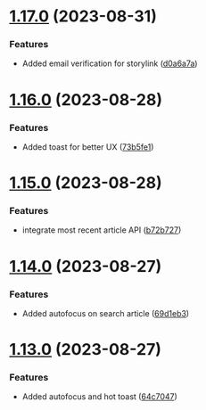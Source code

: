 # [1.17.0](https://github.com/hossainchisty/StoryLink-Client/compare/v1.16.0...v1.17.0) (2023-08-31)


### Features

* Added email verification for storylink ([d0a6a7a](https://github.com/hossainchisty/StoryLink-Client/commit/d0a6a7a0a8ea89279cc61fbd5a2e47a8e57f544e))



# [1.16.0](https://github.com/hossainchisty/StoryLink-Client/compare/v1.15.0...v1.16.0) (2023-08-28)


### Features

* Added toast for better UX ([73b5fe1](https://github.com/hossainchisty/StoryLink-Client/commit/73b5fe1ca2e7460b81c3a7e06b5a7102352ea45d))



# [1.15.0](https://github.com/hossainchisty/StoryLink-Client/compare/v1.14.0...v1.15.0) (2023-08-28)


### Features

* integrate most recent article API ([b72b727](https://github.com/hossainchisty/StoryLink-Client/commit/b72b72756f5ab8794ac91f0e12be3779c0dd71a5))



# [1.14.0](https://github.com/hossainchisty/StoryLink-Client/compare/v1.13.0...v1.14.0) (2023-08-27)


### Features

* Added autofocus on search article ([69d1eb3](https://github.com/hossainchisty/StoryLink-Client/commit/69d1eb38860002880d42337040be8549c6b0123b))



# [1.13.0](https://github.com/hossainchisty/StoryLink-Client/compare/v1.12.0...v1.13.0) (2023-08-27)


### Features

* Added autofocus and hot toast ([64c7047](https://github.com/hossainchisty/StoryLink-Client/commit/64c70470fa575592e4cc82d19a4365c0b02d6049))



